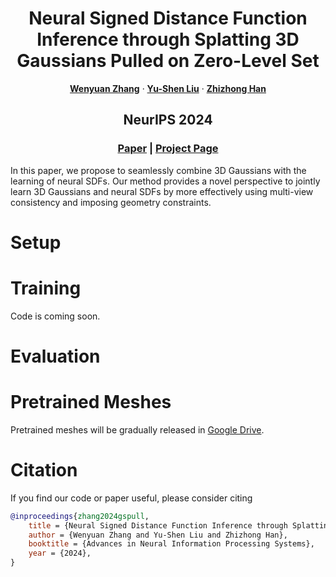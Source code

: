 <p align="center" />
<h1 align="center">Neural Signed Distance Function Inference through Splatting 3D Gaussians Pulled on Zero-Level Set</h1>

<p align="center">
    <a href="https://wen-yuan-zhang.github.io/"><strong>Wenyuan Zhang</strong></a>
    ·
    <a href="https://yushen-liu.github.io/"><strong>Yu-Shen Liu</strong></a>
    ·
    <a href="https://h312h.github.io/"><strong>Zhizhong Han</strong></a>
</p>
<h2 align="center">NeurIPS 2024</h2>
<h3 align="center"><a href="https://arxiv.org/abs/2410.14189">Paper</a> | <a href="https://wen-yuan-zhang.github.io/GS-Pull/">Project Page</a></h3>
<div align="center"></div>

In this paper, we propose to seamlessly combine 3D Gaussians with the learning of neural SDFs. Our method provides a novel perspective to jointly learn 3D Gaussians and neural SDFs by more effectively using multi-view consistency and imposing geometry constraints.


# Setup

# Training

Code is coming soon.

# Evaluation

# Pretrained Meshes

Pretrained meshes will be gradually released in [Google Drive](https://drive.google.com/drive/folders/1I3mSRrQ6oMV5nlNkaUtXmLVfCX_z-iRS?usp=sharing).

# Citation

If you find our code or paper useful, please consider citing
```bibtex
@inproceedings{zhang2024gspull,
    title = {Neural Signed Distance Function Inference through Splatting 3D Gaussians Pulled on Zero-Level Set},
    author = {Wenyuan Zhang and Yu-Shen Liu and Zhizhong Han},
    booktitle = {Advances in Neural Information Processing Systems},
    year = {2024},
}
```
